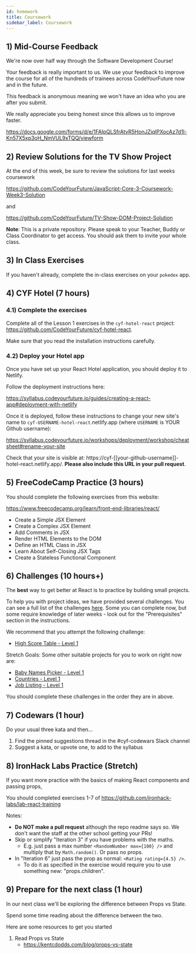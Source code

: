 ```yaml
---
id: homework
title: Coursework
sidebar_label: Coursework
---
```


## 1) Mid-Course Feedback

We're now over half way through the Software Development Course!

Your feedback is really important to us. We use your feedback to improve the course for all of the hundreds of trainees across CodeYourFuture now and in the future.

This feedback is anonymous meaning we won't have an idea who you are after you submit.

We really appreciate you being honest since this allows us to improve faster.

https://docs.google.com/forms/d/e/1FAIpQLSfrAtvR5HonJZiqlPXocAz7d1l-Kn57X5xp3oH_NmVUL9xTQQ/viewform

## 2) Review Solutions for the TV Show Project

At the end of this week, be sure to review the solutions for last weeks coursework

https://github.com/CodeYourFuture/JavaScript-Core-3-Coursework-Week3-Solution

and

https://github.com/CodeYourFuture/TV-Show-DOM-Project-Solution

**Note**: This is a private repository. Please speak to your Teacher, Buddy or Class Coordinator to get access. You should ask them to invite your whole class.

## 3) In Class Exercises

If you haven't already, complete the in-class exercises on your `pokedex` app.

## 4) CYF Hotel (7 hours)

### 4.1) Complete the exercises

Complete all of the Lesson 1 exercises in the `cyf-hotel-react` project: https://github.com/CodeYourFuture/cyf-hotel-react.

Make sure that you read the installation instructions carefully.

### 4.2) Deploy your Hotel app

Once you have set up your React Hotel application, you should deploy it to Netlify.

Follow the deployment instructions here:

https://syllabus.codeyourfuture.io/guides/creating-a-react-app#deployment-with-netlify

Once it is deployed, follow these instructions to change your new site's name to `cyf-USERNAME-hotel-react`.netlify.app (where `USERNAME` is YOUR Github username):

https://syllabus.codeyourfuture.io/workshops/deployment/workshop/cheatsheet#rename-your-site

Check that your site is visible at: https://cyf-[[your-github-username]]-hotel-react.netlify.app/. **Please also include this URL in your pull request**.

## 5) FreeCodeCamp Practice (3 hours)

You should complete the following exercises from this website:

https://www.freecodecamp.org/learn/front-end-libraries/react/

- Create a Simple JSX Element
- Create a Complex JSX Element
- Add Comments in JSX
- Render HTML Elements to the DOM
- Define an HTML Class in JSX
- Learn About Self-Closing JSX Tags
- Create a Stateless Functional Component

## 6) Challenges (10 hours+)

The **best** way to get better at React is to practice by building small projects.

To help you with project ideas, we have provided several challenges. You can see a full list of the challenges [here](https://github.com/CodeYourFuture/cyf-react-challenges/). Some you can complete now, but some require knowledge of later weeks - look out for the "Prerequisites" section in the instructions.

We recommend that you attempt the following challenge:

- [High Score Table - Level 1](https://github.com/CodeYourFuture/cyf-react-challenges/tree/master/challenge-high-score-tables)

Stretch Goals: Some other suitable projects for you to work on right now are:

- [Baby Names Picker - Level 1](https://github.com/CodeYourFuture/cyf-react-challenges/tree/master/challenge-baby-name-picker)
- [Countries - Level 1](https://github.com/CodeYourFuture/cyf-react-challenges/tree/master/challenge-countries)
- [Job Listing - Level 1](https://github.com/CodeYourFuture/cyf-react-challenges/tree/master/challenge-job-listing)

You should complete these challenges in the order they are in above.

## 7) Codewars (1 hour)

Do your usual three kata and then...

1. Find the pinned suggestions thread in the #cyf-codewars Slack channel
2. Suggest a kata, or upvote one, to add to the syllabus

## 8) IronHack Labs Practice (Stretch)

If you want more practice with the basics of making React components and passing props,

You should completed exercises 1-7 of https://github.com/ironhack-labs/lab-react-training

Notes:

- **Do NOT make a pull request** although the repo readme says so. We don't want the staff at the other school getting your PRs!
- Skip or simplify "Iteration 3" if you have problems with the maths.
  - E.g. just pass a max number `<RandomNumber max={100} />` and multiply that by `Math.random()`. Or pass no props.
- In "Iteration 6" just pass the prop as normal: `<Rating rating={4.5} />`.
  - To do it as specified in the exercise would require you to use something new: "props.children".

## 9) Prepare for the next class (1 hour)

In our next class we'll be exploring the difference between Props vs State.

Spend some time reading about the difference between the two.

Here are some resources to get you started

1. Read Props vs State
   - https://kentcdodds.com/blog/props-vs-state

